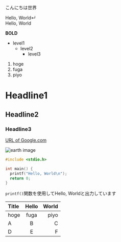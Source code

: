 こんにちは世界

Hello, World↵  
Hello, World

**BOLD**

- level1
  - level2
    - level3

1. hoge
2. fuga
3. piyo

# Headline1
## Headline2
### Headline3

[URL of Google.com](https://www.google.com/webhp?hl=en&sa=X&ved=0ahUKEwixzd2koLaNAxVCbvUHHbV8AH8QPAgI)

![earth image](./hoge.png)

``` c
#include <stdio.h>

int main() {
  printf("Hello, World\n");
  return 0;
}

```

`printf()`関数を使用してHello, Worldと出力しています

|Title      |Hello      |World       |
|:----------|:---------:|-----------:|
|hoge       |fuga       |piyo        |
|A          |B          |C           |
|D          |E          |F           |
